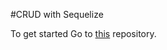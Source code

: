 #CRUD with Sequelize

To get started Go to [this](https://github.com/sf-wdi-17/intro_crud_with_express) repository.
